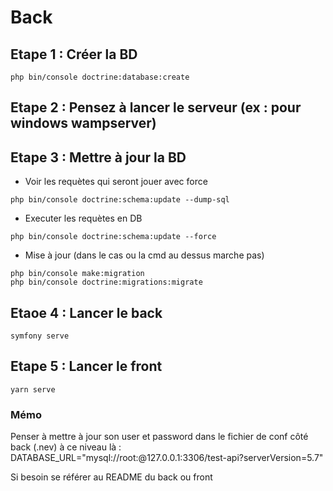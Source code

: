 # Back

## Etape 1 : Créer la BD
```
php bin/console doctrine:database:create
```

## Etape 2 : Pensez à lancer le serveur (ex : pour windows wampserver)

## Etape 3 : Mettre à jour la BD

* Voir les requètes qui seront jouer avec force
```
php bin/console doctrine:schema:update --dump-sql
```
* Executer les requètes en DB
```
php bin/console doctrine:schema:update --force
```
* Mise à jour (dans le cas ou la cmd au dessus marche pas)
```
php bin/console make:migration
php bin/console doctrine:migrations:migrate
```

## Etaoe 4 : Lancer le back 
```
symfony serve
```

## Etape 5 : Lancer le front 
```
yarn serve
```


### Mémo
Penser à mettre à jour son user et password dans le fichier de conf côté back (.nev)
à ce niveau là : DATABASE_URL="mysql://root:@127.0.0.1:3306/test-api?serverVersion=5.7"

Si besoin se référer au README du back ou front 





